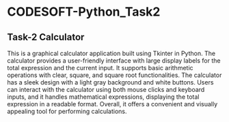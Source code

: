 # CODESOFT-Python_Task2
## Task-2 Calculator
This is a graphical calculator application built using Tkinter in Python. The calculator provides a user-friendly interface with large display labels for the total expression and the current input. It supports basic arithmetic operations with clear, square, and square root functionalities. The calculator has a sleek design with a light gray background and white buttons. Users can interact with the calculator using both mouse clicks and keyboard inputs, and it handles mathematical expressions, displaying the total expression in a readable format. Overall, it offers a convenient and visually appealing tool for performing calculations.
